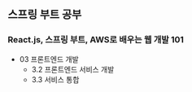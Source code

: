 ## 스프링 부트 공부

### React.js, 스프링 부트, AWS로 배우는 웹 개발 101

- 03 프론트엔드 개발
  - 3.2 프론트엔드 서비스 개발
  - 3.3 서비스 통합
